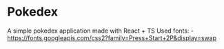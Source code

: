 # Pokedex
A simple pokedex application made with React + TS
Used fonts:
-https://fonts.googleapis.com/css2?family=Press+Start+2P&display=swap
